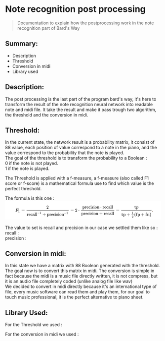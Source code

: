# Note recognition post processing #
>
> Documentation to explain how the postprocessing work in the note recognition part of Bard's Way
>

## Summary: ##
- Description
- Threshold
- Conversion in midi
- Library used

## Description: ##

The post processing is the last part of the program bard's way, it's here to transform the result of the note recognition neural network into readable note and midi file.
It take the result and make it pass trough two algorithm, the threshold and the conversion in midi.

## Threshold: ##

In the current state, the network result is a probability matrix, it consist of 88 value, each position of value correspond to a note in the piano, and the value correspond to the probability that the note is played.  
The goal of the threshold is to transform the probability to a Boolean :  
0 if the note is not played.  
1 if the note is played.  

The Threshold is applied with a f-measure, a f-measure (also called F1 score or f-score) is a mathematical formula use to find which value is the perfect threshold.

The formula is this one :
![alt text](./assets/fscore.png)

The value to set is recall and precision in our case we settled them like so :  
recall :  
precision :  

## Conversion in midi: ##

In this state we have a matrix with 88 Boolean generated with the threshold.  
The goal now is to convert this matrix in midi. The conversion is simple in fact because the midi is a music file directly written, it is not compress, but it is an audio file completely coded (unlike analog file like wav)  
We decided to convert in midi directly because it's an international type of file, every music software can read them and play them, for our goal to touch music professional, it is the perfect alternative to piano sheet.

## Library Used: ##

For the Threshold we used :  

For the conversion in midi we used :
